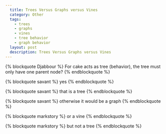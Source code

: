 ```yaml
---
  title: Trees Versus Graphs versus Vines
  category: Other
  tags:
    - trees
    - graphs
    - vines
    - tree behavior
    - graph behavior
  layout: post
  description: Trees Versus Graphs versus Vines
---
```


{% blockquote Djabbour %}
For cake acts as tree (behavior), the tree must only have one parent node?
{% endblockquote %}

{% blockquote savant %}
yes
{% endblockquote %}

{% blockquote savant %}
that is a tree
{% endblockquote %}

{% blockquote savant %}
otherwise it would be a graph
{% endblockquote %}

{% blockquote markstory %}
or a vine
{% endblockquote %}

{% blockquote markstory %}
but not a tree
{% endblockquote %}
